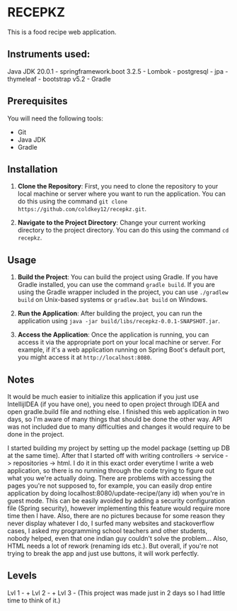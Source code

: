 # RECEPKZ
This is a food recipe web application.
## Instruments used: 
Java JDK 20.0.1 -
springframework.boot 3.2.5 -
Lombok -
postgresql -
jpa -
thymeleaf -
bootstrap v5.2 -
Gradle 
## Prerequisites

You will need the following tools:

- Git
- Java JDK
- Gradle

## Installation

1. **Clone the Repository**: First, you need to clone the repository to your local machine or server where you want to run the application. You can do this using the command `git clone https://github.com/coldkey12/recepkz.git`.

2. **Navigate to the Project Directory**: Change your current working directory to the project directory. You can do this using the command `cd recepkz`.

## Usage

1. **Build the Project**: You can build the project using Gradle. If you have Gradle installed, you can use the command `gradle build`. If you are using the Gradle wrapper included in the project, you can use `./gradlew build` on Unix-based systems or `gradlew.bat build` on Windows.

2. **Run the Application**: After building the project, you can run the application using `java -jar build/libs/recepkz-0.0.1-SNAPSHOT.jar`.

3. **Access the Application**: Once the application is running, you can access it via the appropriate port on your local machine or server. For example, if it's a web application running on Spring Boot's default port, you might access it at `http://localhost:8080`.

## Notes
It would be much easier to initialize this application if you just use IntellijIDEA (if you have one), you need to open project through IDEA and open gradle.build file and nothing else. 
I finished this web application in two days, so I'm aware of many things that should be done the other way. API was not included due to many difficulties and changes it would require to be done in the project.

I started building my project by setting up the model package (setting up DB at the same time). After that I started off with writing controllers -> service -> repositories -> html.
I do it in this exact order everytime I write a web application, so there is no running through the code trying to figure out what you we're actually doing. There are problems with accessing the pages you're not supposed to, for example, you can easily drop entire application by doing localhost:8080/update-recipe/(any id) when you're in guest mode. This can be easily avoided by adding a security configuration file (Spring security), however implementing this feature would require more time then I have. Also, there are no pictures because for some reason they never display whatever I do, I surfed many websites and stackoverflow cases, I asked my programming school teachers and other students, nobody helped, even that one indian guy couldn't solve the problem... Also, HTML needs a lot of rework (renaming ids etc.). But overall, if you're not trying to break the app and just use buttons, it will work perfectly.

## Levels
Lvl 1 - +
Lvl 2 - +
Lvl 3 - (This project was made just in 2 days so I had little time to think of it.)
